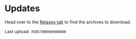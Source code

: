 # Updates

Head over to the [Relases tab](https://github.com/QuestEscape/updates/releases) to find the archives to download.

Last upload: `3585700060900000`
